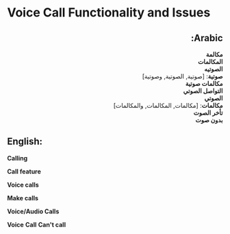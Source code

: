 # **Voice Call Functionality and Issues**

<div dir="rtl">

## **Arabic**:
**مكالمة**  
**المكالمات**  
**الصوتيه**  
**صوتية**: [صوتية, الصوتية, وصوتية]  
**مكالمات صوتية**  
**التواصل الصوتي**  
**الصوتي**  
**مكالمات**: [مكالمات, المكالمات, والمكالمات]  
**تأخر الصوت**  
**بدون صوت**

</div>

## **English**:

**Calling**

**Call feature**

**Voice calls**

**Make calls**

**Voice/Audio Calls**

**Voice**
**Call**
**Can't call**
